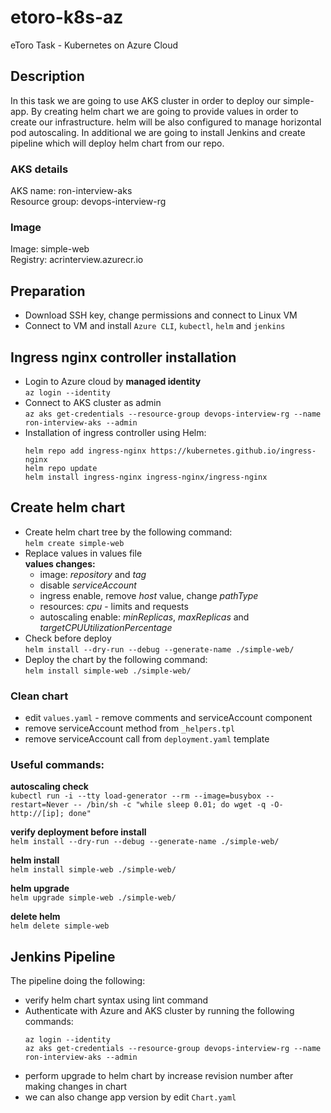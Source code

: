 # etoro-k8s-az
eToro Task - Kubernetes on Azure Cloud

## Description
In this task we are going to use AKS cluster in order to deploy our simple-app.
By creating helm chart we are going to provide values in order to create our infrastructure.
helm will be also configured to manage horizontal pod autoscaling.
In additional we are going to install Jenkins and create pipeline which will deploy helm chart from our repo.

### AKS details
AKS name: ron-interview-aks  
Resource group: devops-interview-rg

### Image
Image: simple-web  
Registry: acrinterview.azurecr.io

## Preparation
- Download SSH key, change permissions and connect to Linux VM
- Connect to VM and install `Azure CLI`, `kubectl`, `helm` and `jenkins`

## Ingress nginx controller installation
- Login to Azure cloud by **managed identity**  
  `az login --identity`
- Connect to AKS cluster as admin  
  `az aks get-credentials --resource-group devops-interview-rg --name ron-interview-aks --admin`
- Installation of ingress controller using Helm:
  ```
  helm repo add ingress-nginx https://kubernetes.github.io/ingress-nginx
  helm repo update
  helm install ingress-nginx ingress-nginx/ingress-nginx
  ```
## Create helm chart
- Create helm chart tree by the following command:  
  `helm create simple-web`
- Replace values in values file  
  **values changes:**
  - image: *repository* and *tag*  
  - disable *serviceAccount*  
  - ingress enable, remove *host* value, change *pathType*  
  - resources: *cpu* - limits and requests  
  - autoscaling enable: *minReplicas*, *maxReplicas* and *targetCPUUtilizationPercentage*
- Check before deploy  
  `helm install --dry-run --debug --generate-name ./simple-web/`
- Deploy the chart by the following command:  
  `helm install simple-web ./simple-web/`  

### Clean chart  
- edit `values.yaml` - remove comments and serviceAccount component  
- remove serviceAccount method from `_helpers.tpl`  
- remove serviceAccount call from `deployment.yaml` template  

### Useful commands:
**autoscaling check**  
`kubectl run -i --tty load-generator --rm --image=busybox --restart=Never -- /bin/sh -c "while sleep 0.01; do wget -q -O- http://[ip]; done"`  

**verify deployment before install**  
`helm install --dry-run --debug --generate-name ./simple-web/`  

**helm install**  
`helm install simple-web ./simple-web/`

**helm upgrade**  
`helm upgrade simple-web ./simple-web/`

**delete helm**  
`helm delete simple-web`

## Jenkins Pipeline
The pipeline doing the following:  
- verify helm chart syntax using lint command  
- Authenticate with Azure and AKS cluster by running the following commands:  
  ```
  az login --identity  
  az aks get-credentials --resource-group devops-interview-rg --name ron-interview-aks --admin  
  ```
- perform upgrade to helm chart by increase revision number after making changes in chart  
- we can also change app version by edit `Chart.yaml`  
